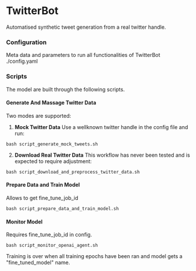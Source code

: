 # TwitterBot

Automatised synthetic tweet generation from a real twitter handle.


### Configuration

Meta data and parameters to run all functionalities of TwitterBot 
./config.yaml


### Scripts

The model are built through the following scripts.

#### Generate And Massage Twitter Data
Two modes are supported:

1. **Mock Twitter Data**
Use a wellknown twitter handle in the config file and run:

`bash script_generate_mock_tweets.sh`

2. **Download Real Twitter Data**
This workflow has never been tested and is expected to require adjustment:

`bash script_download_and_preprocess_twitter_data.sh`


#### Prepare Data and Train Model
Allows to get fine_tune_job_id

`bash script_prepare_data_and_train_model.sh`


#### Monitor Model
Requires fine_tune_job_id in config.

`bash script_monitor_openai_agent.sh`

Training is over when all training epochs have been ran and model gets a "fine_tuned_model" name.